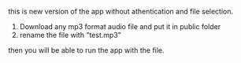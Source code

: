 this is new version of the app without athentication and file selection.

1. Download any mp3 format audio file and put it in public folder
2. rename the file with "test.mp3"

then you will be able to run the app with the file.
